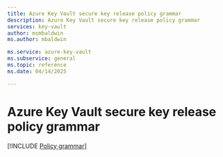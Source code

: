```yaml
---
title: Azure Key Vault secure key release policy grammar
description: Azure Key Vault secure key release policy grammar
services: key-vault
author: msmbaldwin
ms.author: mbaldwin

ms.service: azure-key-vault
ms.subservice: general
ms.topic: reference
ms.date: 04/14/2025

---
```

 
# Azure Key Vault secure key release policy grammar

[!INCLUDE [Policy grammar](../includes/key-management-policy-grammar.md)]